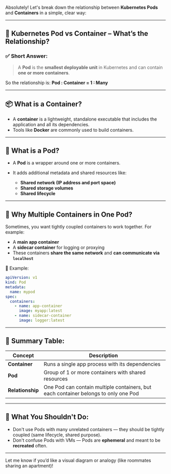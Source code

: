 Absolutely! Let's break down the relationship between **Kubernetes Pods** and **Containers** in a simple, clear way:

---

## 🧱 **Kubernetes Pod vs Container – What’s the Relationship?**

### ✅ **Short Answer:**

> A **Pod** is the **smallest deployable unit** in Kubernetes and can contain **one or more containers**.

So the relationship is:
**Pod : Container = 1 : Many**

---

## 📦 What is a **Container**?

* A **container** is a lightweight, standalone executable that includes the application and all its dependencies.
* Tools like **Docker** are commonly used to build containers.

---

## 🧩 What is a **Pod**?

* A **Pod** is a wrapper around one or more containers.
* It adds additional metadata and shared resources like:

    * **Shared network (IP address and port space)**
    * **Shared storage volumes**
    * **Shared lifecycle**

---

## 🔄 Why Multiple Containers in One Pod?

Sometimes, you want tightly coupled containers to work together. For example:

* A **main app container**
* A **sidecar container** for logging or proxying
* These containers **share the same network** and **can communicate via `localhost`**

📌 Example:

```yaml
apiVersion: v1
kind: Pod
metadata:
  name: mypod
spec:
  containers:
    - name: app-container
      image: myapp:latest
    - name: sidecar-container
      image: logger:latest
```

---

## 🧠 Summary Table:

| Concept          | Description                                                                         |
| ---------------- | ----------------------------------------------------------------------------------- |
| **Container**    | Runs a single app process with its dependencies                                     |
| **Pod**          | Group of 1 or more containers with shared resources                                 |
| **Relationship** | One Pod can contain multiple containers, but each container belongs to only one Pod |

---

## 🚫 What You **Shouldn't** Do:

* Don't use Pods with many unrelated containers — they should be tightly coupled (same lifecycle, shared purpose).
* Don't confuse Pods with VMs — Pods are **ephemeral** and meant to be **recreated** often.

---

Let me know if you’d like a visual diagram or analogy (like roommates sharing an apartment)!
